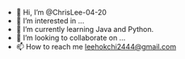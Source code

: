 - 👋 Hi, I’m @ChrisLee-04-20
- 👀 I’m interested in ...
- 🌱 I’m currently learning Java and Python.
- 💞️ I’m looking to collaborate on ...
- 📫 How to reach me leehokchi2444@gmail.com

<!---
ChrisLee-04-20/ChrisLee-04-20 is a ✨ special ✨ repository because its `README.md` (this file) appears on your GitHub profile.
You can click the Preview link to take a look at your changes.
--->
